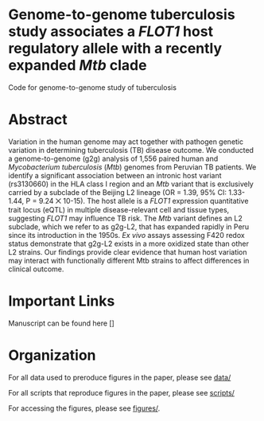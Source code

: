 # Genome-to-genome tuberculosis study associates a _FLOT1_ host regulatory allele with a recently expanded _Mtb_ clade
Code for genome-to-genome study of tuberculosis

# Abstract
Variation in the human genome may act together with pathogen genetic variation in determining tuberculosis (TB) disease outcome. We conducted a genome-to-genome (g2g) analysis of 1,556 paired human and _Mycobacterium tuberculosis_ (_Mtb_) genomes from Peruvian TB patients. We identify a significant association between an intronic host variant (rs3130660) in the HLA class I region and an _Mtb_ variant that is exclusively carried by a subclade of the Beijing L2 lineage (OR = 1.39, 95% CI: 1.33-1.44, P = 9.24 ⨉ 10-15). The host allele is a _FLOT1_ expression quantitative trait locus (eQTL) in multiple disease-relevant cell and tissue types, suggesting _FLOT1_ may influence TB risk. The _Mtb_ variant defines an L2 subclade, which we refer to as g2g-L2, that has expanded rapidly in Peru since its introduction in the 1950s. _Ex vivo_ assays assessing F420 redox status demonstrate that g2g-L2 exists in a more oxidized state than other L2 strains. Our findings provide clear evidence that human host variation may interact with functionally different Mtb strains to affect differences in clinical outcome.

# Important Links
Manuscript can be found here []


# Organization
For all data used to preroduce figures in the paper, please see [data/](data/)

For all scripts that reproduce figures in the paper, please see [scripts/](scripts/)

For accessing the figures, please see [figures/](figures/).
